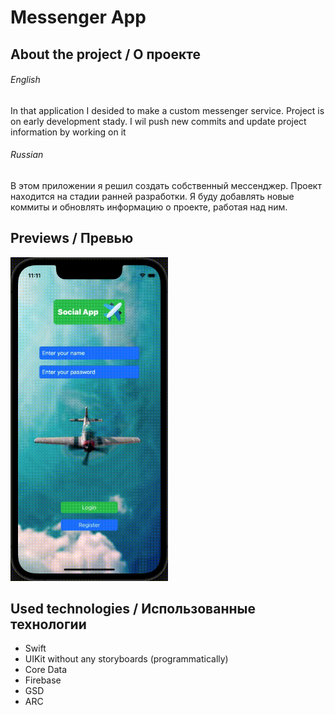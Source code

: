 # Messenger App

## About the project / О проекте

###### English
In that application I desided to make a custom messenger service. Project is on early development stady. 
I wil push new commits and update project information by working on it</br>

###### Russian

В этом приложении я решил создать собственный мессенджер. Проект находится на стадии ранней разработки.
Я буду добавлять новые коммиты и обновлять информацию о проекте, работая над ним.</br>

## Previews / Превью
<img  src="./readme_assets/demo.gif" width="50%">

## Used technologies / Использованные технологии
- Swift
- UIKit without any storyboards (programmatically)
- Core Data
- Firebase
- GSD
- ARC